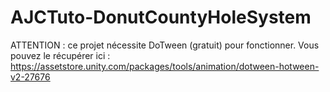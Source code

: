# AJCTuto-DonutCountyHoleSystem

ATTENTION : ce projet nécessite DoTween (gratuit) pour fonctionner. Vous pouvez le récupérer ici : https://assetstore.unity.com/packages/tools/animation/dotween-hotween-v2-27676
